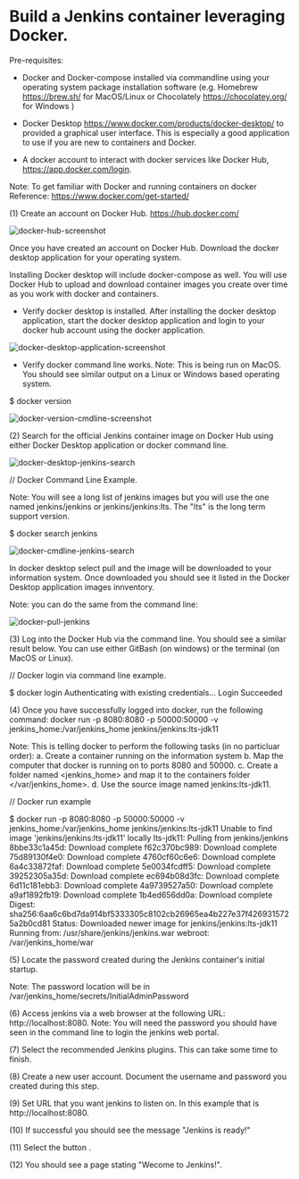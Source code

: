 # Build a Jenkins container leveraging Docker.

Pre-requisites:
- Docker and Docker-compose installed via commandline using your operating system package installation software (e.g. Homebrew https://brew.sh/ for MacOS/Linux or Chocolately https://chocolatey.org/ for Windows )

- Docker Desktop https://www.docker.com/products/docker-desktop/ to provided a graphical user interface. This is especially a good application to use if you are new to containers and Docker. 

- A docker account to interact with docker services like Docker Hub, https://app.docker.com/login.

Note: To get familiar with Docker and running containers on docker
Reference: https://www.docker.com/get-started/

(1) Create an account on Docker Hub.
https://hub.docker.com/

![docker-hub-screenshot](https://github.com/user-attachments/assets/bfdb0500-fa69-4f93-ab3d-41b23130a2e0)

Once you have created an account on Docker Hub. Download the docker desktop application for your operating system.

Installing Docker desktop will include docker-compose as well. You will use Docker Hub to upload and download container
images you create over time as you work with docker and containers.

- Verify docker desktop is installed. 
After installing the docker desktop application, start the docker desktop application and login to your docker hub account
using the docker application.

![docker-desktop-application-screenshot](https://github.com/user-attachments/assets/d418c07a-a4cc-4464-bc1c-80700ce1b78b)


- Verify docker command line works.
Note: This is being run on MacOS. You should see similar output on a Linux or Windows based operating system.

$ docker version


![docker-version-cmdline-screenshot](https://github.com/user-attachments/assets/3eb59ce0-8d18-4e03-a2f2-225fbe19d154)


(2) Search for the official Jenkins container image on Docker Hub using either Docker Desktop application
or docker command line.

![docker-desktop-jenkins-search](https://github.com/user-attachments/assets/61d84d21-9404-4fbb-b778-07aa04a273d6)


// Docker Command Line Example.

Note: You will see a long list of jenkins images but you will use the one named jenkins/jenkins or 
jenkins/jenkins:lts. The "lts" is the long term support version.

$ docker search jenkins


![docker-cmdline-jenkins-search](https://github.com/user-attachments/assets/890e2859-7742-4a54-9508-f0c39bb0dc76)


In docker desktop select pull and the image will be downloaded to your information system. Once downloaded you should see it listed in the Docker Desktop application images innventory. 

Note: you can do the same from the command line:


![docker-pull-jenkins](https://github.com/user-attachments/assets/da463bba-7294-46e0-986c-4b949f69fa37)

(3) Log into the Docker Hub via the command line. You should see a similar result below.
You can use either GitBash (on windows) or the terminal (on MacOS or Linux).

// Docker login via command line example.

$ docker login
Authenticating with existing credentials...
Login Succeeded

(4) Once you have successfully logged into docker, run the following command:
docker run -p 8080:8080 -p 50000:50000 -v jenkins_home:/var/jenkins_home jenkins/jenkins:lts-jdk11

Note: 
This is telling docker to perform the following tasks (in no particluar order):
a. Create a container running on the information system
b. Map the computer that docker is running on to ports 8080 and 50000.
c. Create a folder named <jenkins_home> and map it to the containers folder </var/jenkins_home>.
d. Use the source image named jenkins:lts-jdk11.

// Docker run example

$ docker run -p 8080:8080 -p 50000:50000 -v jenkins_home:/var/jenkins_home jenkins/jenkins:lts-jdk11
Unable to find image 'jenkins/jenkins:lts-jdk11' locally
lts-jdk11: Pulling from jenkins/jenkins
8bbe33c1a45d: Download complete 
f62c370bc989: Download complete 
75d89130f4e0: Download complete 
4760cf60c6e6: Download complete 
6a4c33872faf: Download complete 
5e0034fcdff5: Download complete 
39252305a35d: Download complete 
ec694b08d3fc: Download complete 
6d11c181ebb3: Download complete 
4a9739527a50: Download complete 
a9af1892fb19: Download complete 
1b4ed656dd0a: Download complete 
Digest: sha256:6aa6c6bd7da914bf5333305c8102cb26965ea4b227e37f4269315725a2b0cd81
Status: Downloaded newer image for jenkins/jenkins:lts-jdk11
Running from: /usr/share/jenkins/jenkins.war
webroot: /var/jenkins_home/war

(5) Locate the password created during the Jenkins container's initial startup.


Note: The password location will be in /var/jenkins_home/secrets/InitialAdminPassword

(6) Access jenkins via a web browser at the following URL: http://localhost:8080.
Note: You will need the password you should have seen in the command line to login
the jenkins web portal.

(7) Select the recommended Jenkins plugins. This can take some time to finish.

(8) Create a new user account. Document the username and password you created during this step.

(9) Set URL that you want jenkins to listen on. In this example that is http://localhost:8080.

(10) If successful you should see the message "Jenkins is ready!"

(11) Select the button <start using jenkins>.

(12) You should see a page stating "Wecome to Jenkins!".





